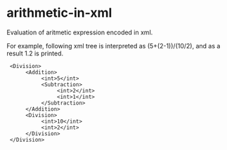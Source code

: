 # arithmetic-in-xml

Evaluation of aritmetic expression encoded in xml.

For example, following xml tree is interpreted as (5+(2-1))/(10/2), and as a result 1.2 is printed.

     <Division>
          <Addition>
               <int>5</int>
               <Subtraction>
                    <int>2</int>
                    <int>1</int>
               </Subtraction>
          </Addition>
          <Division>
               <int>10</int>
               <int>2</int>
          </Division>
     </Division>

